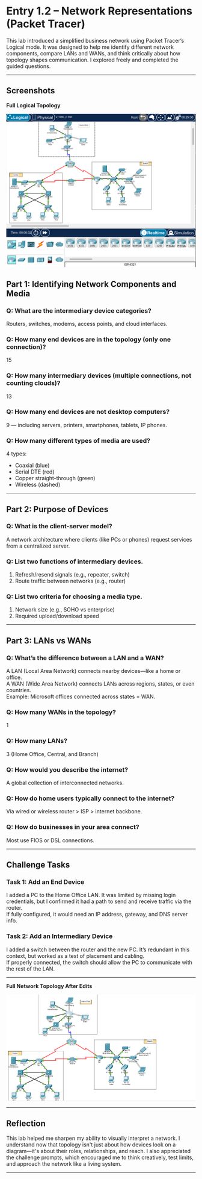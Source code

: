 # Entry 1.2 – Network Representations (Packet Tracer)

This lab introduced a simplified business network using Packet Tracer’s Logical mode. It was designed to help me identify different network components, compare LANs and WANs, and think critically about how topology shapes communication. I explored freely and completed the guided questions.

---

## Screenshots

**Full Logical Topology**

![Logical Topology Overview](../screenshots/Entry1.2.1Screenshot.png)

## Part 1: Identifying Network Components and Media

### **Q: What are the intermediary device categories?**  
Routers, switches, modems, access points, and cloud interfaces.

### **Q: How many end devices are in the topology (only one connection)?**  
15

### **Q: How many intermediary devices (multiple connections, not counting clouds)?**  
13

### **Q: How many end devices are not desktop computers?**  
9 — including servers, printers, smartphones, tablets, IP phones.

### **Q: How many different types of media are used?**  
4 types:  
- Coaxial (blue)  
- Serial DTE (red)  
- Copper straight-through (green)  
- Wireless (dashed)

---

## Part 2: Purpose of Devices

### **Q: What is the client-server model?**  
A network architecture where clients (like PCs or phones) request services from a centralized server.

### **Q: List two functions of intermediary devices.**  
1. Refresh/resend signals (e.g., repeater, switch)  
2. Route traffic between networks (e.g., router)

### **Q: List two criteria for choosing a media type.**  
1. Network size (e.g., SOHO vs enterprise)  
2. Required upload/download speed

---

## Part 3: LANs vs WANs

### **Q: What’s the difference between a LAN and a WAN?**  
A LAN (Local Area Network) connects nearby devices—like a home or office.  
A WAN (Wide Area Network) connects LANs across regions, states, or even countries.  
Example: Microsoft offices connected across states = WAN.

### **Q: How many WANs in the topology?**  
1

### **Q: How many LANs?**  
3 (Home Office, Central, and Branch)

### **Q: How would you describe the internet?**  
A global collection of interconnected networks.

### **Q: How do home users typically connect to the internet?**  
Via wired or wireless router > ISP > internet backbone.

### **Q: How do businesses in your area connect?**  
Most use FIOS or DSL connections.

---

## Challenge Tasks

### **Task 1: Add an End Device**  
I added a PC to the Home Office LAN. It was limited by missing login credentials, but I confirmed it had a path to send and receive traffic via the router.  
If fully configured, it would need an IP address, gateway, and DNS server info.

### **Task 2: Add an Intermediary Device**  
I added a switch between the router and the new PC. It’s redundant in this context, but worked as a test of placement and cabling.  
If properly connected, the switch should allow the PC to communicate with the rest of the LAN.

---
**Full Network Topology After Edits**

![Detailed Topology View](../screenshots/Entry1.2.2Screenshot.png)

---

## Reflection

This lab helped me sharpen my ability to visually interpret a network. I understand now that topology isn't just about how devices look on a diagram—it's about their roles, relationships, and reach. I also appreciated the challenge prompts, which encouraged me to think creatively, test limits, and approach the network like a living system.

---
